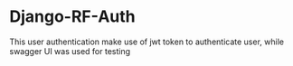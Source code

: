 # Django-RF-Auth
This user authentication make use of jwt token to authenticate user, while swagger UI was used for testing
